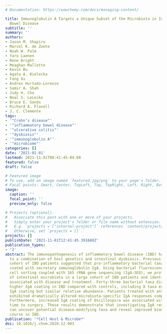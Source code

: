 ```yaml
---
# Documentation: https://wowchemy.com/docs/managing-content/

title: Immunoglobulin A Targets a Unique Subset of the Microbiota in Inflammatory
  Bowel Disease
subtitle: ''
summary: ''
authors:
- Jason M. Shapiro
- Marcel R. de Zoete
- Noah W. Palm
- Yaro Laenen
- Rene Bright
- Meaghan Mallette
- Kevin Bu
- Agata A. Bielecka
- Fang Xu
- Andres Hurtado-Lorenzo
- Samir A. Shah
- Judy H. Cho
- Neal S. LeLeiko
- Bruce E. Sands
- Richard A. Flavell
- J. C. Clemente
tags:
- '"Crohn’s disease"'
- '"inflammatory bowel disease"'
- '"ulcerative colitis"'
- '"dysbiosis"'
- '"immunoglobulin A"'
- '"microbiome"'
categories: []
date: '2021-01-01'
lastmod: 2021-11-01T08:41:45-04:00
featured: false
draft: false

# Featured image
# To use, add an image named `featured.jpg/png` to your page's folder.
# Focal points: Smart, Center, TopLeft, Top, TopRight, Left, Right, BottomLeft, Bottom, BottomRight.
image:
  caption: ''
  focal_point: ''
  preview_only: false

# Projects (optional).
#   Associate this post with one or more of your projects.
#   Simply enter your project's folder or file name without extension.
#   E.g. `projects = ["internal-project"]` references `content/project/deep-learning/index.md`.
#   Otherwise, set `projects = []`.
projects: []
publishDate: '2021-11-01T12:41:45.391688Z'
publication_types:
- '2'
abstract: The immunopathogenesis of inflammatory bowel disease (IBD) has been attributed
  to a combination of host genetics and intestinal dysbiosis. Previous work in a small
  cohort of IBD patients suggested that pro-inflammatory bacterial taxa are highly
  coated with secretory immunoglobulin IgA. Using bacterial fluorescence-activated
  cell sorting coupled with 16S rRNA gene sequencing (IgA-SEQ), we profiled IgA coating
  of intestinal microbiota in a large cohort of IBD patients and identified bacteria
  associated with disease and treatment. Forty-three bacterial taxa displayed significantly
  higher IgA coating in IBD compared with controls, including 8 taxa exhibiting differential
  IgA coating but similar relative abundance. Patients treated with anti-TNF-α therapies
  exhibited dramatically altered microbiota-specific IgA responses compared with controls.
  Furthermore, increased IgA coating of Oscillospira was associated with a delay in
  time to surgery. These results demonstrate that investigating IgA responses to microbiota
  can uncover potential disease-modifying taxa and reveal improved biomarkers of clinical
  course in IBD.
publication: '*Cell Host & Microbe*'
doi: 10.1016/j.chom.2020.12.003
---
```

